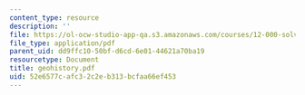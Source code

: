 ```yaml
---
content_type: resource
description: ''
file: https://ol-ocw-studio-app-qa.s3.amazonaws.com/courses/12-000-solving-complex-problems-fall-2003/52e6577cafc32c2eb313bcfaa66ef453_geohistory.pdf
file_type: application/pdf
parent_uid: dd9ffc10-50bf-d6cd-6e01-44621a70ba19
resourcetype: Document
title: geohistory.pdf
uid: 52e6577c-afc3-2c2e-b313-bcfaa66ef453
---
```

